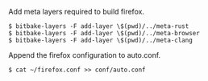 Add meta layers required to build firefox.

```
$ bitbake-layers -F add-layer \$(pwd)/../meta-rust
$ bitbake-layers -F add-layer \$(pwd)/../meta-browser
$ bitbake-layers -F add-layer \$(pwd)/../meta-clang
```

Append the firefox configuration to auto.conf.

```
$ cat ~/firefox.conf >> conf/auto.conf
```
